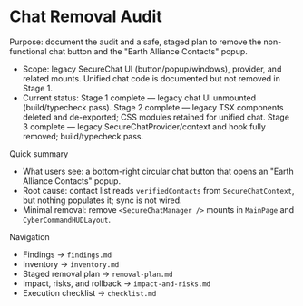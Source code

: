 # Chat Removal Audit

Purpose: document the audit and a safe, staged plan to remove the non-functional chat button and the "Earth Alliance Contacts" popup.

- Scope: legacy SecureChat UI (button/popup/windows), provider, and related mounts. Unified chat code is documented but not removed in Stage 1.
- Current status: Stage 1 complete — legacy chat UI unmounted (build/typecheck pass). Stage 2 complete — legacy TSX components deleted and de-exported; CSS modules retained for unified chat. Stage 3 complete — legacy SecureChatProvider/context and hook fully removed; build/typecheck pass.

Quick summary
- What users see: a bottom-right circular chat button that opens an "Earth Alliance Contacts" popup.
- Root cause: contact list reads `verifiedContacts` from `SecureChatContext`, but nothing populates it; sync is not wired.
- Minimal removal: remove `<SecureChatManager />` mounts in `MainPage` and `CyberCommandHUDLayout`.

Navigation
- Findings → `findings.md`
- Inventory → `inventory.md`
- Staged removal plan → `removal-plan.md`
- Impact, risks, and rollback → `impact-and-risks.md`
- Execution checklist → `checklist.md`
